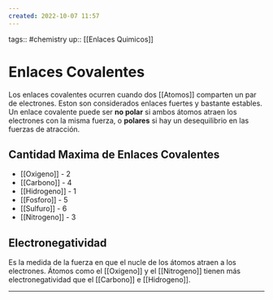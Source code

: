 ```yaml
---
created: 2022-10-07 11:57
---
```

tags:: #chemistry 
up:: [[Enlaces Quimicos]]
# Enlaces Covalentes
Los enlaces covalentes ocurren cuando dos [[Atomos]] comparten un par de electrones. Eston son considerados enlaces fuertes y bastante estables. Un enlace covalente puede ser **no polar** si ambos átomos atraen los electrones con la misma fuerza, o **polares** si hay un desequilibrio en las fuerzas de atracción.

## Cantidad Maxima de Enlaces Covalentes
- [[Oxigeno]] - 2
- [[Carbono]] - 4
- [[Hidrogeno]] - 1
- [[Fosforo]] - 5
- [[Sulfuro]] - 6
- [[Nitrogeno]] - 3

## Electronegatividad
Es la medida de la fuerza en que el nucle de los átomos atraen a los electrones. Átomos como el [[Oxigeno]] y el [[Nitrogeno]] tienen más electronegatividad que el [[Carbono]] e [[Hidrogeno]].
___
